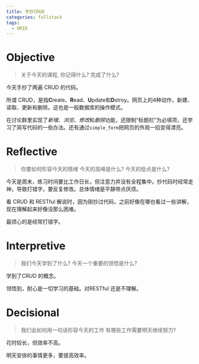 ```yaml
---
title: 手抄CRUD
categories: fullstack
tags:
  - ORID
---
```


# Objective
> 关于今天的课程, 你记得什么?
> 完成了什么?

今天手抄了两遍 CRUD 的代码。

所谓 CRUD，是指**C**reate、**R**ead、**U**pdate和**D**stroy。网页上的4种动作，新建、读取、更新和删除。这也是一般数据库的操作模式。

在讨论群里实现了*新增*、*浏览*、*修改*和*删除*功能，还限制“标题栏”为必填项，还学习了简写代码的一些办法。还有通过`simple_form`把网页的外观一招变得漂亮。

# Reflective
> 你要如何形容今天的情绪
> 今天的高峰是什么?
> 今天的低点是什么?

今天是周末，练习时间要比工作日长，但注意力并没有全程集中。抄代码时经常走神，导致打错字，要反复修改。总体情绪是平静带点厌烦。

看 CRUD 和 RESTful 解说时，因为刚抄过代码，之前好像在哪也看过一些讲解，现在理解起来好像没那么困难。

最烦心的是经常打错字。

# Interpretive
> 我们今天学到了什么?
> 今天一个重要的领悟是什么?

学到了CRUD 的概念。

领悟到，耐心是一切学习的基础。对RESTful 还是不理解。

# Decisional
> 我们会如何用一句话形容今天的工作
> 有哪些工作需要明天继续努力?

花时较长，但效率不高。

明天安排的事情更多，要提高效率。
